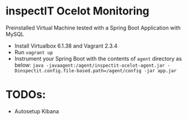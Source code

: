 # inspectIT Ocelot Monitoring

Preinstalled Virtual Machine tested with a Spring Boot Application with MySQL

* Install Virtualbox 6.1.38 and Vagrant 2.3.4
* Run `vagrant up`
* Instrument your Spring Boot with the contents of `agent` directory as below:
`java -javaagent:/agent/inspectit-ocelot-agent.jar -Dinspectit.config.file-based.path=/agent/config -jar app.jar`

# TODOs:

* Autosetup Kibana
